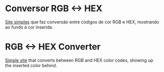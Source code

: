 # Conversor RGB <-> HEX

[Site simples](https://color-site-eveningstarsona.vercel.app/) que faz conversão entre códigos de cor RGB e HEX, mostrando ao fundo a cor inserida.

# RGB <-> HEX Converter

[Simple site](https://color-site-eveningstarsona.vercel.app/) that converts between RGB and HEX color codes, showing up the inserted color behind.
